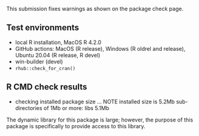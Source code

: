 
This submission fixes warnings as shown on the package check page.

## Test environments

* local R installation, MacOS R 4.2.0
* GitHub actions: MacOS (R release), Windows (R oldrel and release), 
  Ubuntu 20.04 (R release, R devel)
* win-builder (devel)
* `rhub::check_for_cran()`

## R CMD check results

* checking installed package size ... NOTE
  installed size is  5.2Mb
  sub-directories of 1Mb or more:
    libs   5.1Mb

The dynamic library for this package is large; however, the purpose of this package
is specifically to provide access to this library.
